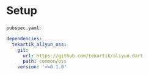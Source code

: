 # Setup

`pubspec.yaml`:

```yaml
dependencies:
  tekartik_aliyun_oss:
    git:
      url: https://github.com/tekartik/aliyun.dart
      path: common/oss
    version: '>=0.1.0'
```
